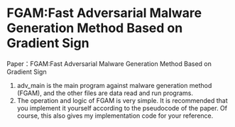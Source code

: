 # FGAM:Fast Adversarial Malware Generation Method Based on Gradient Sign

Paper：FGAM:Fast Adversarial Malware Generation Method Based on Gradient Sign
1. adv_main is the main program against malware generation method (FGAM), and the other files are data read and run programs.
2. The operation and logic of FGAM is very simple. It is recommended that you implement it yourself according to the pseudocode of the paper. Of course, this also gives my implementation code for your reference.
